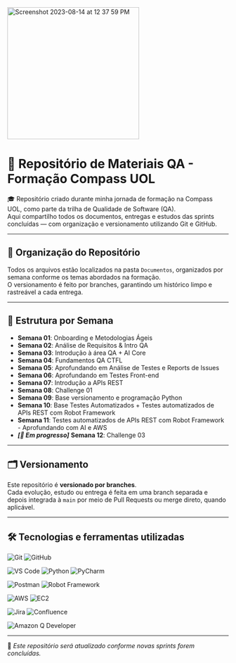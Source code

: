 <img width="300" alt="Screenshot 2023-08-14 at 12 37 59 PM" src="https://github.com/user-attachments/assets/4618da97-4b4b-45d9-91e7-0e8fd6e622c6">

# 📁 Repositório de Materiais QA - Formação Compass UOL

🎓 Repositório criado durante minha jornada de formação na Compass UOL, como parte da trilha de Qualidade de Software (QA).  
Aqui compartilho todos os documentos, entregas e estudos das sprints concluídas — com organização e versionamento utilizando Git e GitHub.

---

## 📌 Organização do Repositório

Todos os arquivos estão localizados na pasta `Documentos`, organizados por semana conforme os temas abordados na formação.  
O versionamento é feito por branches, garantindo um histórico limpo e rastreável a cada entrega.

---

## 📁 Estrutura por Semana

- **Semana 01**: Onboarding e Metodologias Ágeis
- **Semana 02**: Análise de Requisitos & Intro QA
- **Semana 03**: Introdução à área QA + AI Core
- **Semana 04**: Fundamentos QA CTFL
- **Semana 05**: Aprofundando em Análise de Testes e Reports de Issues
- **Semana 06**: Aprofundando em Testes Front-end
- **Semana 07**: Introdução a APIs REST
- **Semana 08**: Challenge 01  
- **Semana 09**: Base versionamento e programação Python
- **Semana 10**: Base Testes Automatizados + Testes automatizados de APIs REST com Robot Framework
- **Semana 11**: Testes automatizados de APIs REST com Robot Framework - Aprofundando com AI e AWS
- **_[🚧 Em progresso]_** **Semana 12**: Challenge 03

---

## 🗂️ Versionamento

Este repositório é **versionado por branches**.  
Cada evolução, estudo ou entrega é feita em uma branch separada e depois integrada à `main` por meio de Pull Requests ou merge direto, quando aplicável.

---

## 🛠️ Tecnologias e ferramentas utilizadas

<!-- Versionamento -->
![Git](https://img.shields.io/badge/Git-F05032?style=flat&logo=git&logoColor=white)
![GitHub](https://img.shields.io/badge/GitHub-181717?style=flat&logo=github&logoColor=white)

<!-- Desenvolvimento -->
![VS Code](https://img.shields.io/badge/Visual%20Studio%20Code-007ACC?style=flat&logoColor=white)
![Python](https://img.shields.io/badge/Python-3776AB?style=flat&logo=python&logoColor=white)
![PyCharm](https://img.shields.io/badge/PyCharm-000000?style=flat&logo=pycharm&logoColor=white)

<!-- Automação e Testes -->
![Postman](https://img.shields.io/badge/Postman-FF6C37?style=flat&logo=postman&logoColor=white)
![Robot Framework](https://img.shields.io/badge/Robot_Framework-000000?style=flat&logo=robotframework&logoColor=white)

<!-- Infraestrutura e Nuvem -->
![AWS](https://img.shields.io/badge/AWS-232F3E?style=flat&logo=amazonwebservices&logoColor=white)
![EC2](https://img.shields.io/badge/AWS_EC2-FF9900?style=flat&logo=amazonec2&logoColor=white)

<!-- Gerenciamento e Documentação -->
![Jira](https://img.shields.io/badge/Jira-0052CC?style=flat&logo=jira&logoColor=white)
![Confluence](https://img.shields.io/badge/Confluence-172B4D?style=flat&logo=confluence&logoColor=white)

<!-- Outros -->
![Amazon Q Developer](https://img.shields.io/badge/Amazon_Q_Developer-232F3E?style=flat&logo=amazon&logoColor=white)

---

📌 *Este repositório será atualizado conforme novas sprints forem concluídas.*
